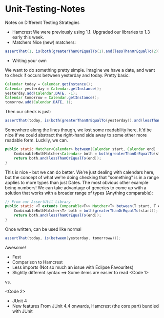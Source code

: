Unit-Testing-Notes
==================

Notes on Different Testing Strategies

- Hamcrest
 We were previously using 1.1. Upgraded our libraries to 1.3 early this week.
 - Matchers
   Nice (new) matchers:

```java
assertThat(1, is(both(greaterThanOrEqualTo(1).and(lessThanOrEqualTo(2)))));
```

 - Writing your own

We want to do something pretty simple. Imagine we have a date, and want to check if occurs between yesterday and today. Pretty basic:

```java
Calendar today = Calendar.getInstance();
Calendar yesterday = Calendar.getInstance();
yesterday.add(Calendar.DATE, -1);
Calendar tomorrow = Calendar.getInstance();
tomorrow.add(Calendar.DATE, 1);
```

Then our check is just:
```java
assertThat(today, is(both(greaterThanOrEqualTo(yesterday)).and(lessThanOrEqualTo(tomorrow))));
```

Somewhere along the lines though, we lost some readability here. It'd be nice if we could abstract the right-hand side away to some other more readable form. Luckily, we can.

```java
public static Matcher<Calendar> between(Calendar start, Calendar end) {
    CombinableBothMatcher<Calendar> both = both(greaterThanOrEqualTo(start));
    return both.and(lessThanOrEqualTo(end));
}
````

This is nice - but we can do better. We're just dealing with calendars here, but the concept of what we're doing checking that "something" is in a range applies to more types than just Dates. The most obvious other example being numbers! We can take advantage of generics to come up with a solution that works with a broader range of types (Anything comparable):

```java
// From our AssertUtil Library
public static <T extends Comparable<T>> Matcher<T> between(T start, T end) {
    CombinableBothMatcher<T> both = both(greaterThanOrEqualTo(start));
    return both.and(lessThanOrEqualTo(end));
}
```

Once written, can be used like normal

```java
assertThat(today, is(between(yesterday, tomorroww)));
```

Awesome!

- Fest
 - Comparison to Hamcrest
  - Less imports (Not so much an issue with Eclipse Favourites)
  - Slightly different syntax ==> Some items are easier to read
<Code 1>

vs.

<Code 2>

- JUnit 4
 - New features
  From JUnit 4.4 onwards, Hamcrest (the core part) bundled with JUnit
